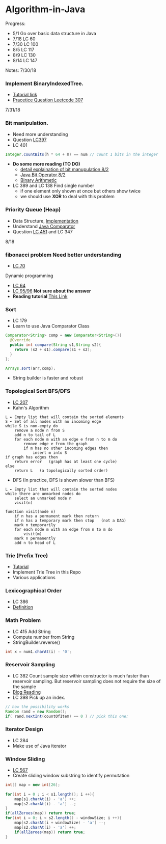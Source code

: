 # Algorithm-in-Java

Progress:
* 5/1 Go over basic data structure in Java
* 7/18 LC 60
* 7/30 LC 100
* 8/5 LC 117
* 8/9 LC 130
* 8/14 LC 147


Notes:
7/30/18

### Implement BinaryIndexedTree. 
* [Tutorial link](https://www.geeksforgeeks.org/binary-indexed-tree-or-fenwick-tree-2/)
* [Pracetice Question Leetcode 307](https://leetcode.com/problems/range-sum-query-mutable/discuss/75766/Java-Binary-Indexed-Tree)

7/31/18
### Bit manipulation.
* Need more understanding
* Question [LC397](https://leetcode.com/problems/integer-replacement/discuss/87920/A-couple-of-Java-solutions-with-explanations)
* LC 401
```java
Integer.countBits(h * 64 + m) == num // count 1 bits in the integer
```

* **Do some more reading (TO DO)**
  * [detail explaination of bit manupulation 8/2](https://leetcode.com/problems/sum-of-two-integers/discuss/84278/A-summary:-how-to-use-bit-manipulation-to-solve-problems-easily-and-efficiently)
  * [Java Bit Operator 8/2](https://www.vojtechruzicka.com/bit-manipulation-java-bitwise-bit-shift-operations/)
  * [Binary Arithmetic](https://ryanstutorials.net/binary-tutorial/binary-arithmetic.php)
* LC 389 and LC 138 Find single number
  * if one element only shown at once but others show twice
  * we should use **XOR** to deal with this problem
  
### Priority Queue (Heap)
* Data Structure, [Implementation](https://www.geeksforgeeks.org/priority-queue-set-1-introduction)
* Understand [Java Comparator](https://www.geeksforgeeks.org/implement-priorityqueue-comparator-java/)
* Question [LC 451](https://leetcode.com/problems/sort-characters-by-frequency/discuss/93420/Java-O(n)-Bucket-Sort-Solution-O(nlogn)-PriorityQueue-Solution-easy-to-understand) and LC 347

8/18
### fibonacci problem **Need better understanding**
* [LC 70](https://leetcode.com/problems/climbing-stairs/discuss/)

Dynamic programming
* [LC 64](https://leetcode.com/problems/minimum-path-sum/description/)
* [LC 95/96](https://leetcode.com/problems/unique-binary-search-trees-ii/description/) **Not sure about the answer**
* **Reading tutorial** [This Link](https://www.hackerearth.com/practice/algorithms/dynamic-programming/introduction-to-dynamic-programming-1/tutorial/)


### Sort 
* LC 179
* Learn to use Java Comparator Class
```java
Comparator<String> comp = new Comparator<String>(){
  @Override
  public int compare(String s1,String s2){
    return (s2 + s1).compare(s1 + s2);
  }
};

Arrays.sort(arr,comp);
```
* String builder is faster and robust

### Topological Sort BFS/DFS
* [LC 207](https://leetcode.com/problems/course-schedule/discuss/58523/JAVA-Easy-Version-To-UnderStand!!!!!!!!!!!!!!!!!)
* Kahn's Algorithm
```
L ← Empty list that will contain the sorted elements
S ← Set of all nodes with no incoming edge
while S is non-empty do
    remove a node n from S
    add n to tail of L
    for each node m with an edge e from n to m do
        remove edge e from the graph
        if m has no other incoming edges then
            insert m into S
if graph has edges then
    return error   (graph has at least one cycle)
else 
    return L   (a topologically sorted order)
```
* DFS (In practice, DFS is shown slower than BFS)
```
L ← Empty list that will contain the sorted nodes
while there are unmarked nodes do
    select an unmarked node n
    visit(n) 
    
function visit(node n)
    if n has a permanent mark then return
    if n has a temporary mark then stop   (not a DAG)
    mark n temporarily
    for each node m with an edge from n to m do
        visit(m)
    mark n permanently
    add n to head of L
```

### Trie (Prefix Tree)
* [Tutorial](https://leetcode.com/articles/implement-trie-prefix-tree/)
* Implement Trie Tree in this Repo
* Various applications


### Lexicographical Order
* LC 386
* [Definition](http://mathworld.wolfram.com/LexicographicOrder.html)

### Math Problem
* LC 415 Add String
* Compute number from String
* StringBuilder.reverse()
```Java
int x = num1.charAt(i) - '0';
```

### Reservoir Sampling
* LC 382 Count sample size within constructor is much faster than reservoir sampling. But reservoir sampling does not require the size of the sample
* [Blog Reading](https://leetcode.com/problems/linked-list-random-node/discuss/85659/Brief-explanation-for-Reservoir-Sampling)
* LC 398 Pick up an index.
```java
// how the possibility works
Random rand = new Random();
if( rand.nextInt(countOfItem) == 0 ) // pick this one;
```


### Iterator Design
* LC 284
* Make use of Java iterator

### Window Sliding
* [LC 567](https://leetcode.com/problems/permutation-in-string/discuss/102588/Java-Solution-Sliding-Window)
* Create sliding window substring to identify permutation
```java
int[] map = new int[26];
        
for(int i = 0 ; i < s1.length(); i ++){
    map[s1.charAt(i) - 'a'] ++;    
    map[s2.charAt(i) - 'a'] --;
}
if(allZeroes(map)) return true;
for(int i = 0; i < s2.length() - windowSize; i ++){
    map[s2.charAt(i + windowSize) - 'a'] --;
    map[s2.charAt(i) - 'a'] ++;
    if(allZeroes(map)) return true;
}
```
